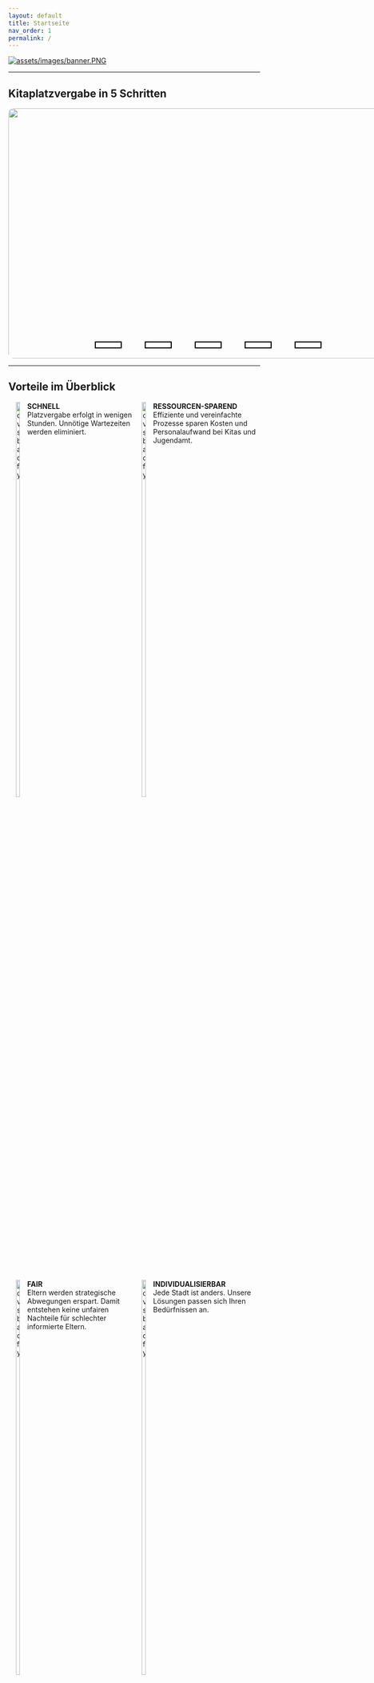 ```yaml
---
layout: default
title: Startseite
nav_order: 1
permalink: /
---
```


<style type="text/css">
    
    .breakline {
        clear: both;
    }
    
    .row {
        width: 100%;
    }
    .columnleft {
        width: 50%;
        float: left;
    }
    .columnright {
        width: 50%;
        float: right;
    }
    .imgicon {
        width: 15%;
        float: left;
        text-align: center;
    }
    .texticon {
        width: 85%;
        float: right;
    }
    
  
    
        .presse {
        width: 100%;
    }
    .zeitung {
        width: 10%;
        float: left;
        text-align: center;
    }
    .date {
        width: 35%;
        float: left;
    }
    .articlelink {
        width: 55%;
        float: right;
    }
    
    
  .slideshow{
    width: 800px;
    height: 500px;
    border-radius: 10px;
    overflow: hidden;
  }
  .slides{
    width: 500%;
    height: 500px;
    display: flex;
  } 
  .slides input{
    display: none;
  } 
  .slide{
    width: 20%;
    transition: 1s;
  } 
  .slide img{
    width: 800px;
    height: 500px;
  }
  
  /*css for manual slide navigation*/
  
  .navigation-manual{
    position: absolute;
    width: 800px;
    margin-top: -40px;
    display: flex;
    justify-content: center;
  }
  .manual-btn{
    width: 50px;
    height: 10px;
    border: 2px solid rgb(0, 0, 0);
    margin: 6px;
    cursor: pointer;
  }
  .manual-btn:not(:last-child){
    margin-right: 40px;
  } 
  .manual-btn:hover{
    background: #000000;
  }
  
  #radio1:checked ~ .first{
    margin-left: 0;
  }
  #radio2:checked ~ .first{
    margin-left: -20%;
  }
  #radio3:checked ~ .first{
    margin-left: -40%;
  }
  #radio4:checked ~ .first{
    margin-left: -60%;
  }
  #radio5:checked ~ .first{
    margin-left: -80%;
  }

  /*css for automatic navigation*/

  .navigation-auto{
    position: absolute;
    display: flex;
    width: 800px;
    justify-content: center;
    margin-top: 460px;
  }
  .navigation-auto div{
    width: 50px;
    height: 10px;
    margin: 6px;
    cursor: pointer;
    border: 2px solid #000000;
    transition: 0.5s;
  } 
  .navigation-auto div:not(:last-child){
    margin-right: 40px;
  }
  
  #radio1:checked ~ .navigation-auto .auto-btn1{
    background: #000000;
  }
  #radio2:checked ~ .navigation-auto .auto-btn2{
    background: #000000;
  }
  #radio3:checked ~ .navigation-auto .auto-btn3{
    background: #000000;
  }
  #radio4:checked ~ .navigation-auto .auto-btn4{
    background: #000000;
  }
  #radio5:checked ~ .navigation-auto .auto-btn5{
    background: #000000;
  }    
    
</style>

[![assets/images/banner.PNG](assets/images/banner.PNG "Zum Kontaktieren hier klicken")](mailto:thilo.klein@zew.de)


---

## Kitaplatzvergabe in 5 Schritten

<!--image slider start-->
<div class="slideshow">
  <div class="slides">
    <!--radio buttons start-->
    <input type="radio" name="radio-btn" id="radio1">
    <input type="radio" name="radio-btn" id="radio2">
    <input type="radio" name="radio-btn" id="radio3">
    <input type="radio" name="radio-btn" id="radio4">
    <input type="radio" name="radio-btn" id="radio5">
    <!--radio buttons end-->
    <!--slide images start-->
    <div class="slide first">
      <img src="assets/images/1_Karten.png" alt="">
    </div>
    <div class="slide">
      <img src="assets/images/2_Karten.png" alt="">
    </div>
    <div class="slide">
      <img src="assets/images/3_Karten.png" alt="">
    </div>
    <div class="slide">
      <img src="assets/images/4_Karten.png" alt="">
    </div>
    <div class="slide">
      <img src="assets/images/5_Karten.png" alt="">
    </div>
    <!--slide images end-->
    <!--automatic navigation start-->
    <div class="navigation-auto">
      <div class="auto-btn1"></div>
      <div class="auto-btn2"></div>
      <div class="auto-btn3"></div>
      <div class="auto-btn4"></div>
      <div class="auto-btn5"></div>
    </div>
    <!--automatic navigation end-->
  </div>
  <!--manual navigation start-->
  <div class="navigation-manual">
    <label for="radio1" class="manual-btn"></label>
    <label for="radio2" class="manual-btn"></label>
    <label for="radio3" class="manual-btn"></label>
    <label for="radio4" class="manual-btn"></label>
    <label for="radio5" class="manual-btn"></label>
  </div>
  <!--manual navigation end-->
</div>
<!--image slider end-->

<script type="text/javascript">
var counter = 1;
setInterval(function(){
  document.getElementById('radio' + counter).checked = true;
  counter++;
  if(counter > 5){
    counter = 1;
  }
}, 5000);
</script>


---

## Vorteile im Überblick
<div class="row">
    <div class="columnleft">
        <div class="imgicon">
            <img src="assets/images/icon_schnell.png" alt="dvsbadfy" width="45%">
        </div>
        <div class="texticon">
            <b>SCHNELL</b><br>
            Platzvergabe erfolgt in wenigen Stunden. Unnötige Wartezeiten werden eliminiert.
            <p></p>
        </div>
    </div>
    <div class="columnright">
        <div class="imgicon">
            <img src="assets/images/icon_sparen.png" alt="dvsbadfy" width="45%">
        </div>
        <div class="texticon">
            <b>RESSOURCEN-SPAREND</b><br>
            Effiziente und vereinfachte Prozesse sparen Kosten und Personalaufwand bei Kitas und Jugendamt.
            <p></p>
        </div>
    </div>
</div>

<div class="breakline"></div>

<div class="row">
    <div class="columnleft">
        <div class="imgicon">
            <img src="assets/images/icon_fair.png" alt="dvsbadfy" width="45%">
        </div>
        <div class="texticon">
            <b>FAIR</b><br>
            Eltern werden strategische Abwegungen erspart. Damit entstehen keine unfairen Nachteile für schlechter informierte Eltern.
            <p></p>
        </div>
    </div>
    <div class="columnright">
        <div class="imgicon">
            <img src="assets/images/icon_individuell.png" alt="dvsbadfy" width="45%">
        </div>
        <div class="texticon">
            <b>INDIVIDUALISIERBAR</b><br>
            Jede Stadt ist anders. Unsere Lösungen passen sich Ihren Bedürfnissen an.
            <p></p>
        </div>
    </div>
</div>

<div class="breakline"></div>

<div class="row">
    <div class="columnleft">
        <div class="imgicon">
            <img src="assets/images/icon_transparenz.png" alt="dvsbadfy" width="45%">
        </div>
        <div class="texticon">
            <b>TRANSPARENT</b><br>
            Bestehende Vergabekriterien werden respektiert. Es ist klar nachvollziehbar wer wo warum einen Platz bekommen hat - und wer nicht.
            <p></p>
        </div>
    </div>
    <div class="columnright">
        <div class="imgicon">
            <img src="assets/images/icon_open-source.png" alt="dvsbadfy" width="45%">
        </div>
        <div class="texticon">
            <b>OPEN SOURCE</b><br>
            Software-Lösung ist frei Nutzbar und Modifizierbar. Komplementär zu bestehenden Kita-Verwaltungsplattformen.
            <p></p>
        </div>
    </div>
</div>

<div class="breakline"></div>

---

## Was zeichnet KitaMatch aus?

Entwickelt von einem Team...
 - mit über 10 Jahren Erfahrung mit Platzvergabeverfahren im Bildungsbereich
 - sehr gutem Verständnis für die Bedürfnisse von Eltern, Kitas und Jugendämtern
 - an der Spitze der Forschung im Bereich Marktdesign und Matching-Märkte
 - mit einer Vielzahl erfolgreicher Projekte

---

[PDF-Download](){: .btn .btn-purple }

---

## Gefördert durch

{:style="text-align:center;"}
[![bertelsmann_logo2.png](assets/images/bertelsmann_logo2.png){:height="200px" width="200px"}](https://www.bertelsmann-stiftung.de/de/startseite)
[![Leibniz_logo2.png](assets/images/Leibniz_logo2.png){:height="200px" width="200px"}](https://www.leibniz-gemeinschaft.de/)
[![ZEW_logo2.png](assets/images/ZEW_logo2.png){:height="150px" width="150px"}](https://www.zew.de/)

---

## Unsere Projekte

{:style="text-align:center;"}
[![kreis_steinfurt_logo.png](assets/images/kreis_steinfurt_logo.png){:height="200px" width="200px"}](https://www.kreis-steinfurt.de/kv_steinfurt/Home/)
[![Stadt-Kaiserslautern_logo.png](assets/images/Stadt-Kaiserslautern_logo.png){:height="150px" width="150px"}](https://www.kaiserslautern.de/)


---

## In der Presse

<div class="presse">
    <div class="zeitung">
        <img src="assets/images/wiwo_logo.png" alt="dvsbadfy" width="50%">
    </div>
    <div class="date">
        <b>WirtschaftsWoche</b>
    </div>
    <div class="articlelink">
        <a href="https://www.wiwo.de/my/politik/konjunktur/vwl-marktdesign-oekonomie-ohne-elfenbeinturm/25470414.html?ticket=ST-14212654-6IVplpejhVf9Uz4Iv59q-ap1">Marktdesign: Ökonomie ohne Elfenbeinturm – der neue Kitaalgorithmus</a>
    </div>
</div>

<div class="breakline"></div>

<div class="presse">
    <div class="zeitung">
        <img src="assets/images/faz_logo.png" alt="dvsbadfy" width="30%">
    </div>
    <div class="date">
        <b>Frankfurter Allgemeine Zeitung</b>
    </div>
    <div class="articlelink">
        <a href="https://www.faz.net/aktuell/wirtschaft/wie-ein-algorithmus-kitaplaetze-fairer-vergeben-soll-16510418.html">Gegen den Kita-Frust – wie ein Algorithmus Kitaplätze fairer vergeben soll</a>
    </div>
</div>

<div class="breakline"></div>

<div class="presse">
    <div class="zeitung">
        <img src="assets/images/faz_logo.png" alt="dvsbadfy" width="30%">
    </div>
    <div class="date">
        <b>Frankfurter Allgemeine Zeitung</b>
    </div>
    <div class="articlelink">
        <a href="https://www.faz.net/aktuell/wirtschaft/kinderbetreuung-raus-aus-der-kita-warteschlange-15053793.html">Raus aus der Kita-Warteschlange</a>
    </div>
</div>

<div class="breakline"></div>


---

## Aktuelles

**ZEW Expertise:** [Können Algorithmen eine bessere Kitaplatzvergabe ermöglichen?](https://www.zew.de/das-zew/aktuelles/koennen-algorithmen-eine-bessere-kitaplatzvergabe-ermoeglichen)

Im Interview erklärt Marktdesignexperte Prof. Dr. Thilo Klein ein neues Verfahren, das von Ökonomen des ZEW, der Universität Münster und der University of Oxford pilotiert wird, und eine schnelle, faire und transparente Platzvergabe möglich macht. 

**ZEW Pressemitteilung:** [Kitaplätze schnell, fair und transparent mit einem dezentralen Mechanismus vergeben](https://www.zew.de/presse/pressearchiv/kitaplaetze-schnell-fair-und-transparent-mit-einem-dezentralen-mechanismus-vergeben)

Ein akuter Mangel an Betreuungsplätzen in Kindertagesstätten in Deutschland, komplizierte Anmeldeverfahren und intransparente Vergabekriterien: Das führt zu beruflicher Planungsunsicherheit für Eltern und deren Arbeitgebern, zu Benachteiligungen bildungsferner Haushalte und zu vermeidbarem Verwaltungsaufwand für Kita-Personal.

**ZEW Pressemitteilung:** [ZEW-Förderkreis vergibt erneut Wissenschaftspreise](https://www.zew.de/das-zew/aktuelles/zew-foerderkreis-vergibt-erneut-wissenschaftspreise)

Der ZEW-Förderkreis Wissenschaft und Praxis e.V. zeichnet auch 2020/21 herausragende wissenschaftliche Leistungen und wirtschaftspolitische Beratungsprojekte am ZEW aus. Mit dem Preis für das beste wirtschaftspolitische Beratungsprojekt wurde „KitaMatch“ ausgezeichnet. Das Projektteam entwickelte eine Open Source-Software, um die Kitaplatzvergabe in Deutschland neu zu gestalten.

**ZEW News:** [Wie Städte dem Ansturm auf Kindertagesstätten begegnen können](https://www.zew.de/das-zew/aktuelles/wie-staedte-dem-ansturm-auf-kindertagesstaetten-begegnen-koennen)

In vielen deutschen Städten ist die Vergabe von freien Plätzen in Kindertagesstätten intransparent und mit erheblichen Kosten für Eltern und Kita-Personal verbunden. Neben dem aktuellen Mangel an Kita-Plätzen führen auch ineffiziente Vergabeverfahren dazu, dass der Mangel größer erscheint, als er tatsächlich ist. Eine Möglichkeit zur flächendeckenden Lösung des Problems wären zentrale Vergabesysteme, die gutes Marktdesign durch den Einsatz von bewährten Algorithmen liefern kann.





